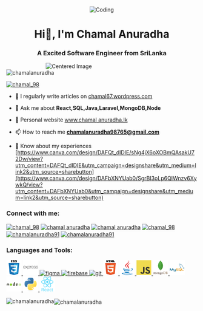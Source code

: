 <div align="center">
   <img align="center" alt="Coding" width="800" height="390" src="https://media.tenor.com/flflC6GFzO8AAAAd/sultan-alrefaei-programmer.gif">
</div>

<h1 align="center">Hi👋, I'm Chamal Anuradha</h1>
<h3 align="center">A Excited Software Engineer from SriLanka</h3>

<img align="right" width="400" src="https://img.freepik.com/premium-vector/computer-engineer-t-shirt-design_707675-196.jpg" alt="Centered Image">

<p align="left"> <img src="https://komarev.com/ghpvc/?username=chamalanuradha&label=Profile%20views&color=0e75b6&style=flat" alt="chamalanuradha" /> </p>

<p align="left"> <a href="https://twitter.com/chamal_98" target="blank"><img src="https://img.shields.io/twitter/follow/chamal_98?logo=twitter&style=for-the-badge" alt="chamal_98" /></a> </p>

- 📝 I regularly write articles on [chamal67.wordpress.com](https://chamal67.wordpress.com)

- 💬 Ask me about **React,SQL,Java,Laravel,MongoDB,Node**

- 📝 Personal website [www.chamal anuradha.lk](https://transcendent-sprinkles-532ccb.netlify.app)

- 📫 How to reach me **chamalanuradha98765@gmail.com**

- 📄 Know about my experiences [https://www.canva.com/design/DAFQt_dIDIE/sNg4jX6oXOBmQAsakU72Dw/view?utm_content=DAFQt_dIDIE&utm_campaign=designshare&utm_medium=link2&utm_source=sharebutton](https://www.canva.com/design/DAFbXNYUab0/SgrBI3oLp6QIWnzv6XywkQ/view?utm_content=DAFbXNYUab0&utm_campaign=designshare&utm_medium=link2&utm_source=sharebutton)

<h3 align="left">Connect with me:</h3>
<p align="left">
<a href="https://twitter.com/chamal_98" target="blank"><img align="center" src="https://raw.githubusercontent.com/rahuldkjain/github-profile-readme-generator/master/src/images/icons/Social/twitter.svg" alt="chamal_98" height="30" width="40" /></a>
<a href="https://linkedin.com/in/chamal anuradha" target="blank"><img align="center" src="https://raw.githubusercontent.com/rahuldkjain/github-profile-readme-generator/master/src/images/icons/Social/linked-in-alt.svg" alt="chamal anuradha" height="30" width="40" /></a>
<a href="https://fb.com/chamal anuradha" target="blank"><img align="center" src="https://raw.githubusercontent.com/rahuldkjain/github-profile-readme-generator/master/src/images/icons/Social/facebook.svg" alt="chamal anuradha" height="30" width="40" /></a>
<a href="https://instagram.com/chamal_98" target="blank"><img align="center" src="https://raw.githubusercontent.com/rahuldkjain/github-profile-readme-generator/master/src/images/icons/Social/instagram.svg" alt="chamal_98" height="30" width="40" /></a>
<a href="https://www.hackerrank.com/chamalanuradha91" target="blank"><img align="center" src="https://raw.githubusercontent.com/rahuldkjain/github-profile-readme-generator/master/src/images/icons/Social/hackerrank.svg" alt="chamalanuradha91" height="30" width="40" /></a>
<a href="https://profile.w3schools.comprofile" target="blank"><img align="center" src="https://media.licdn.com/dms/image/C4D0BAQHF7HLEYX6LSQ/company-logo_200_200/0/1607800000814?e=2147483647&v=beta&t=GKHAiWXada76R0r6gBhEGAr_3bVZjJPZmPDd5gdsLPM" alt="chamalanuradha91" height="30" width="40" /></a>
</p>

<h3 align="left">Languages and Tools:</h3>
<p align="left"> <a href="https://www.w3schools.com/css/" target="_blank" rel="noreferrer"> <img src="https://raw.githubusercontent.com/devicons/devicon/master/icons/css3/css3-original-wordmark.svg" alt="css3" width="40" height="40"/> </a> <a href="https://expressjs.com" target="_blank" rel="noreferrer"> <img src="https://raw.githubusercontent.com/devicons/devicon/master/icons/express/express-original-wordmark.svg" alt="express" width="40" height="40"/> </a> <a href="https://www.figma.com/" target="_blank" rel="noreferrer"> <img src="https://www.vectorlogo.zone/logos/figma/figma-icon.svg" alt="figma" width="40" height="40"/> </a> <a href="https://firebase.google.com/" target="_blank" rel="noreferrer"> <img src="https://www.vectorlogo.zone/logos/firebase/firebase-icon.svg" alt="firebase" width="40" height="40"/> </a> <a href="https://git-scm.com/" target="_blank" rel="noreferrer"> <img src="https://www.vectorlogo.zone/logos/git-scm/git-scm-icon.svg" alt="git" width="40" height="40"/> </a> <a href="https://www.w3.org/html/" target="_blank" rel="noreferrer"> <img src="https://raw.githubusercontent.com/devicons/devicon/master/icons/html5/html5-original-wordmark.svg" alt="html5" width="40" height="40"/> </a> <a href="https://www.java.com" target="_blank" rel="noreferrer"> <img src="https://raw.githubusercontent.com/devicons/devicon/master/icons/java/java-original.svg" alt="java" width="40" height="40"/> </a> <a href="https://developer.mozilla.org/en-US/docs/Web/JavaScript" target="_blank" rel="noreferrer"> <img src="https://raw.githubusercontent.com/devicons/devicon/master/icons/javascript/javascript-original.svg" alt="javascript" width="40" height="40"/> </a> <a href="https://www.mongodb.com/" target="_blank" rel="noreferrer"> <img src="https://raw.githubusercontent.com/devicons/devicon/master/icons/mongodb/mongodb-original-wordmark.svg" alt="mongodb" width="40" height="40"/> </a> <a href="https://www.mysql.com/" target="_blank" rel="noreferrer"> <img src="https://raw.githubusercontent.com/devicons/devicon/master/icons/mysql/mysql-original-wordmark.svg" alt="mysql" width="40" height="40"/> </a> <a href="https://nodejs.org" target="_blank" rel="noreferrer"> <img src="https://raw.githubusercontent.com/devicons/devicon/master/icons/nodejs/nodejs-original-wordmark.svg" alt="nodejs" width="40" height="40"/> </a> <a href="https://www.python.org" target="_blank" rel="noreferrer"> <img src="https://raw.githubusercontent.com/devicons/devicon/master/icons/python/python-original.svg" alt="python" width="40" height="40"/> </a> <a href="https://reactjs.org/" target="_blank" rel="noreferrer"> <img src="https://raw.githubusercontent.com/devicons/devicon/master/icons/react/react-original-wordmark.svg" alt="react" width="40" height="40"/> </a> </p>

<p><img align="left" src="https://github-readme-stats.vercel.app/api/top-langs?username=chamalanuradha&show_icons=true&locale=en&layout=compact" alt="chamalanuradha" /></p>
<p><img align="center" src="https://github-readme-streak-stats.herokuapp.com/?user=chamalanuradha" alt="chamalanuradha" /></p>

